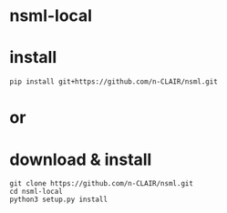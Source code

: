 # nsml-local

# install
```
pip install git+https://github.com/n-CLAIR/nsml.git
```

# or
# download & install
```
git clone https://github.com/n-CLAIR/nsml.git
cd nsml-local
python3 setup.py install
```
